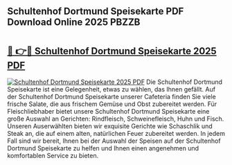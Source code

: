 ## Schultenhof Dortmund Speisekarte PDF Download Online 2025 PBZZB

# <h2><a href="http://gc8l6cr.nevu.top/?p=Schultenhof+Dortmund+Speisekarte">🔗 👉🔴 Schultenhof Dortmund Speisekarte 2025 PDF</a></h2>

[![Schultenhof Dortmund Speisekarte 2025 PDF](https://i.imgur.com/dBaPXMq.png)](http://gc8l6cr.nevu.top/?p=Schultenhof+Dortmund+Speisekarte)
Die Schultenhof Dortmund Speisekarte ist eine Gelegenheit, etwas zu wählen, das Ihnen gefällt. Auf der Schultenhof Dortmund Speisekarte unserer Cafeteria finden Sie viele frische Salate, die aus frischem Gemüse und Obst zubereitet werden. Für Fleischliebhaber bietet unsere Schultenhof Dortmund Speisekarte eine große Auswahl an Gerichten: Rindfleisch, Schweinefleisch, Huhn und Fisch. Unseren Auserwählten bieten wir exquisite Gerichte wie Schaschlik und Steak an, die auf einem alten, natürlichen Feuer zubereitet werden. In jedem Fall sind wir bereit, Ihnen bei der Auswahl der Speisen auf der Schultenhof Dortmund Speisekarte zu helfen und Ihnen einen angenehmen und komfortablen Service zu bieten.
